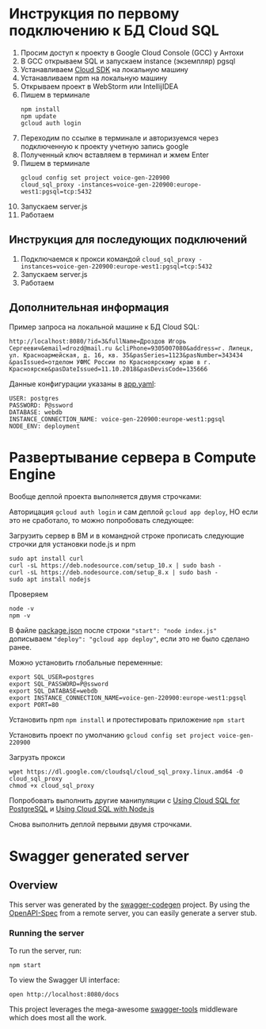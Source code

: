 # Инструкция по первому подключению к БД Cloud SQL
1. Просим доступ к проекту в Google Cloud Console (GCC) у Антохи
2. В GCC открываем SQL и запускаем instance (экземпляр) pgsql
3. Устанавливаем [Cloud SDK](https://cloud.google.com/sdk/docs/) на локальную машину
4. Устанавливаем npm на локальную машину
5. Открываем проект в WebStorm или IntellijIDEA
6. Пишем в терминале
	```
	npm install
	npm update
	gcloud auth login
	```
7. Переходим по ссылке в терминале и авторизуемся через подключенную к проекту учетную запись google
8. Полученный ключ вставляем в терминал и жмем Enter
9. Пишем в терминале
    ```
    gcloud config set project voice-gen-220900
    cloud_sql_proxy -instances=voice-gen-220900:europe-west1:pgsql=tcp:5432
    ```
10. Запускаем server.js
11. Работаем

## Инструкция для последующих подключений
1. Подключаемся к прокси командой
   `cloud_sql_proxy -instances=voice-gen-220900:europe-west1:pgsql=tcp:5432`
2. Запускаем server.js
3. Работаем


## Дополнительная информация
Пример запроса на локальной машине к БД Cloud SQL:

`http://localhost:8080/?id=3&fullName=Дроздов Игорь Сергеевич&email=drozd@mail.ru
&cliPhone=9305007080&address=г. Липецк, ул. Красноармейская, д. 16, кв. 35&pasSeries=1123&pasNumber=343434
&pasIssued=отделом УФМС России по Красноярскому краю в г. Красноярске&pasDateIssued=11.10.2018&pasDevisCode=135666`

Данные конфигурации указаны в [app.yaml](app.yaml):

```
USER: postgres
PASSWORD: P@ssword
DATABASE: webdb
INSTANCE_CONNECTION_NAME: voice-gen-220900:europe-west1:pgsql
NODE_ENV: deployment
```

# Развертывание сервера в Compute Engine
Вообще деплой проекта выполняется двумя строчками:

Авторицация `gcloud auth login` и сам деплой `gcloud app deploy`, НО если это не сработало, 
то можно попробовать следующее:

Загрузить сервер в ВМ и в командной строке прописать следующие строчки для установки node.js и npm
```
sudo apt install curl
curl -sL https://deb.nodesource.com/setup_10.x | sudo bash -
curl -sL https://deb.nodesource.com/setup_8.x | sudo bash -
sudo apt install nodejs
```
Проверяем
```
node -v
npm -v
```
В файле [package.json](package.json) после строки `"start": "node index.js"` дописываем `"deploy": "gcloud app deploy"`,
если это не было сделано ранее.

Можно установить глобальные переменные:
```
export SQL_USER=postgres
export SQL_PASSWORD=P@ssword
export SQL_DATABASE=webdb
export INSTANCE_CONNECTION_NAME=voice-gen-220900:europe-west1:pgsql
export PORT=80
```

Установить npm `npm install` и протестировать приложение `npm start`

Установить проект по умолчанию `gcloud config set project voice-gen-220900`

Загрузть прокси
```
wget https://dl.google.com/cloudsql/cloud_sql_proxy.linux.amd64 -O cloud_sql_proxy
chmod +x cloud_sql_proxy
```
Попробовать выполнить другие манипуляции с [Using Cloud SQL for PostgreSQL](https://cloud.google.com/appengine/docs/flexible/nodejs/using-cloud-sql-postgres) и
[Using Cloud SQL with Node.js](https://cloud.google.com/nodejs/getting-started/using-cloud-sql)

Снова выполнить деплой первыми двумя строчками.

# Swagger generated server

## Overview
This server was generated by the [swagger-codegen](https://github.com/swagger-api/swagger-codegen) project.  By using the [OpenAPI-Spec](https://github.com/OAI/OpenAPI-Specification) from a remote server, you can easily generate a server stub.

### Running the server
To run the server, run:

```
npm start
```

To view the Swagger UI interface:

```
open http://localhost:8080/docs
```

This project leverages the mega-awesome [swagger-tools](https://github.com/apigee-127/swagger-tools) middleware which does most all the work.
